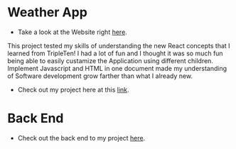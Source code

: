 # Weather App

- Take a look at the Website right [here](https://www.wtwr-sprint.zanity.net).

This project tested my skills of understanding the new React concepts that I learned from TripleTen! I had a lot of fun and I thought it was so much fun being able to easily custamize the Application using different children. Implement Javascript and HTML in one document made my understanding of Software development grow farther than what I already new.

- Check out my project here at this [link](https://schou10.github.io/se_project_react).

# Back End

- Check out the back end to my project [here](https://github.com/Schou10/se_project_express).
